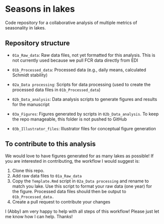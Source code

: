# Seasons in lakes

Code repository for a collaborative analysis of multiple metrics of seasonality in lakes.

## Repository structure

-   `01a_Raw_data`: Raw data files, not yet formatted for this analysis. This is not currently used because we pull FCR data directly from EDI

-   `01b_Processed_data`: Processed data (e.g., daily means, calculated Schmidt stability)

-   `02a_Data processing`: Scripts for data processing (used to create the processed data files in `01b_Processed_data`)

-   `02b_Data_analysis`: Data analysis scripts to generate figures and results for the manuscript

-   `03a_Figures`: Figures generated by scripts in `02b_Data_analysis`. To keep the repo manageable, this folder is not pushed to GitHub

-   `03b_Illustrator_files`: Illustrator files for conceptual figure generation

## To contribute to this analysis

We would love to have figures generated for as many lakes as possible! If you are interested in contributing, the workflow I would suggest is:

1.  Clone this repo.
2.  Add raw data files to `01a_Raw_data`
3.  Copy the `Template.Rmd` script in `02a_Data processing` and rename to match you lake. Use this script to format your raw data (one year) for the figure. Processed data files should then be output to `01b_Processed_data.`
4.  Create a pull request to contribute your changes

I (Abby) am very happy to help with all steps of this workflow! Please just let me know how I can help. Thanks!
